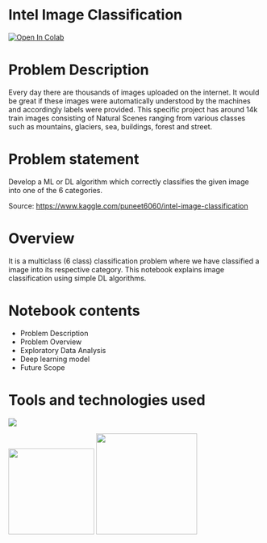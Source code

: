 # Intel Image Classification

<a href="https://colab.research.google.com/drive/1gJsAX-Vg3NFdJgY98YOExvf4udfJrgls#scrollTo=Mu1pb_9bAfPQ" target="_parent"><img src="https://colab.research.google.com/assets/colab-badge.svg" alt="Open In Colab"/></a>

# Problem Description

Every day there are thousands of images uploaded on the internet. It would be great if these images were automatically understood by the machines and accordingly labels were provided. This specific project has around 14k train images consisting of Natural Scenes ranging from various classes such as mountains, glaciers, sea, buildings, forest and street.

# Problem statement

Develop a ML or DL algorithm which correctly classifies the given image into one of the 6 categories.

Source: https://www.kaggle.com/puneet6060/intel-image-classification

# Overview

It is a multiclass (6 class) classification problem where we have classified a image into its respective category. This notebook explains image classification using simple DL algorithms.

# Notebook contents

- Problem Description
- Problem Overview
- Exploratory Data Analysis
- Deep learning model
- Future Scope

# Tools and technologies used

![](https://forthebadge.com/images/badges/made-with-python.svg)

[<img target="_blank" src="https://keras.io/img/logo.png" width=170>](https://keras.io/) [<img target="_blank" src="https://miro.medium.com/max/1400/1*7oukapIBInsovpHkQB3QZg.jpeg" width=200>](https://colab.research.google.com/) 
